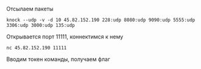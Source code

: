 Отсылаем пакеты

`knock --udp -v -d 10 45.82.152.190 228:udp 8080:udp 9090:udp 5555:udp 3306:udp 3000:udp 135:udp`

Открывается порт 11111, коннектимся к нему

`nc 45.82.152.190 11111`

Вводим токен команды, получаем флаг
